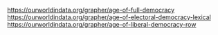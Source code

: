 https://ourworldindata.org/grapher/age-of-full-democracy
https://ourworldindata.org/grapher/age-of-electoral-democracy-lexical
https://ourworldindata.org/grapher/age-of-liberal-democracy-row

